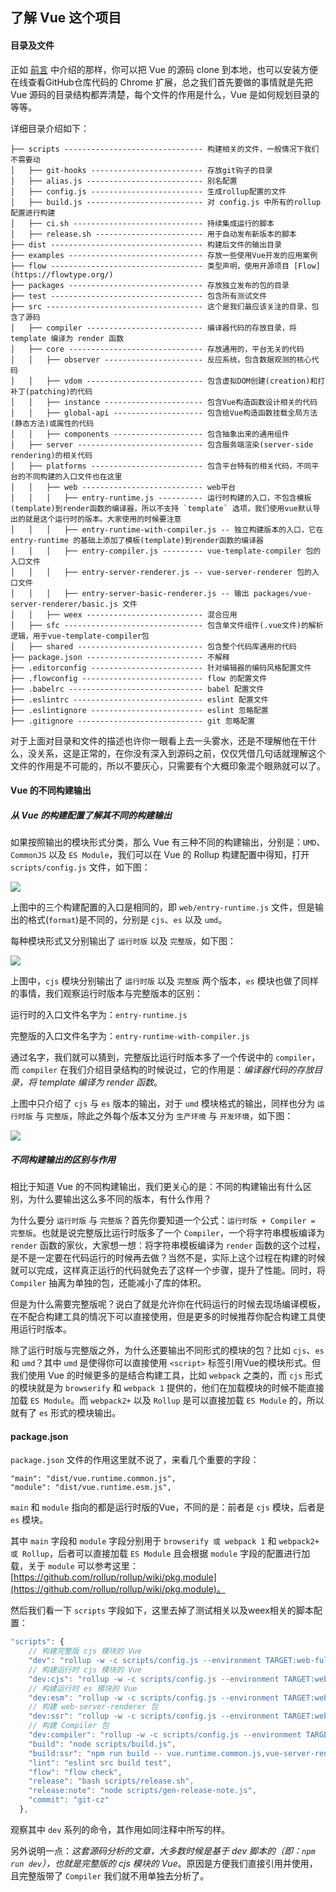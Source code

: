 ## 了解 Vue 这个项目

#### 目录及文件

正如 [前言](./前言.md) 中介绍的那样，你可以把 Vue 的源码 clone 到本地，也可以安装方便在线查看GitHub仓库代码的 Chrome 扩展，总之我们首先要做的事情就是先把 Vue 源码的目录结构都弄清楚，每个文件的作用是什么，Vue 是如何规划目录的等等。

详细目录介绍如下：

```
├── scripts ------------------------------- 构建相关的文件，一般情况下我们不需要动
│   ├── git-hooks ------------------------- 存放git钩子的目录
│   ├── alias.js -------------------------- 别名配置
│   ├── config.js ------------------------- 生成rollup配置的文件
│   ├── build.js -------------------------- 对 config.js 中所有的rollup配置进行构建
│   ├── ci.sh ----------------------------- 持续集成运行的脚本
│   ├── release.sh ------------------------ 用于自动发布新版本的脚本
├── dist ---------------------------------- 构建后文件的输出目录
├── examples ------------------------------ 存放一些使用Vue开发的应用案例
├── flow ---------------------------------- 类型声明，使用开源项目 [Flow](https://flowtype.org/)
├── packages ------------------------------ 存放独立发布的包的目录
├── test ---------------------------------- 包含所有测试文件
├── src ----------------------------------- 这个是我们最应该关注的目录，包含了源码
│   ├── compiler -------------------------- 编译器代码的存放目录，将 template 编译为 render 函数
│   ├── core ------------------------------ 存放通用的，平台无关的代码
│   │   ├── observer ---------------------- 反应系统，包含数据观测的核心代码
│   │   ├── vdom -------------------------- 包含虚拟DOM创建(creation)和打补丁(patching)的代码
│   │   ├── instance ---------------------- 包含Vue构造函数设计相关的代码
│   │   ├── global-api -------------------- 包含给Vue构造函数挂载全局方法(静态方法)或属性的代码
│   │   ├── components -------------------- 包含抽象出来的通用组件
│   ├── server ---------------------------- 包含服务端渲染(server-side rendering)的相关代码
│   ├── platforms ------------------------- 包含平台特有的相关代码，不同平台的不同构建的入口文件也在这里
│   │   ├── web --------------------------- web平台
│   │   │   ├── entry-runtime.js ---------- 运行时构建的入口，不包含模板(template)到render函数的编译器，所以不支持 `template` 选项，我们使用vue默认导出的就是这个运行时的版本。大家使用的时候要注意
│   │   │   ├── entry-runtime-with-compiler.js -- 独立构建版本的入口，它在 entry-runtime 的基础上添加了模板(template)到render函数的编译器
│   │   │   ├── entry-compiler.js --------- vue-template-compiler 包的入口文件
│   │   │   ├── entry-server-renderer.js -- vue-server-renderer 包的入口文件
│   │   │   ├── entry-server-basic-renderer.js -- 输出 packages/vue-server-renderer/basic.js 文件
│   │   ├── weex -------------------------- 混合应用
│   ├── sfc ------------------------------- 包含单文件组件(.vue文件)的解析逻辑，用于vue-template-compiler包
│   ├── shared ---------------------------- 包含整个代码库通用的代码
├── package.json -------------------------- 不解释
├── .editorconfig ------------------------- 针对编辑器的编码风格配置文件
├── .flowconfig --------------------------- flow 的配置文件
├── .babelrc ------------------------------ babel 配置文件
├── .eslintrc ----------------------------- eslint 配置文件
├── .eslintignore ------------------------- eslint 忽略配置
├── .gitignore ---------------------------- git 忽略配置
```

对于上面对目录和文件的描述也许你一眼看上去一头雾水，还是不理解他在干什么，没关系，这是正常的，在你没有深入到源码之前，仅仅凭借几句话就理解这个文件的作用是不可能的，所以不要灰心，只需要有个大概印象混个眼熟就可以了。

#### Vue 的不同构建输出

##### 从 Vue 的构建配置了解其不同的构建输出

如果按照输出的模块形式分类，那么 Vue 有三种不同的构建输出，分别是：`UMD`、`CommonJS` 以及 `ES Module`，我们可以在 Vue 的 Rollup 构建配置中得知，打开 `scripts/config.js` 文件，如下图：

![](http://ovjvjtt4l.bkt.clouddn.com/2017-08-31-vue-build-config1.png)

上图中的三个构建配置的入口是相同的，即 `web/entry-runtime.js` 文件，但是输出的格式(`format`)是不同的，分别是 `cjs`、`es` 以及 `umd`。

每种模块形式又分别输出了 `运行时版` 以及 `完整版`，如下图：

![](http://ovjvjtt4l.bkt.clouddn.com/2017-08-31-130242.jpg)

上图中，`cjs` 模块分别输出了 `运行时版` 以及 `完整版` 两个版本，`es` 模块也做了同样的事情，我们观察运行时版本与完整版本的区别：

运行时的入口文件名字为：`entry-runtime.js`

完整版的入口文件名字为：`entry-runtime-with-compiler.js`

通过名字，我们就可以猜到，完整版比运行时版本多了一个传说中的 `compiler`，而 `compiler` 在我们介绍目录结构的时候说过，它的作用是：*编译器代码的存放目录，将 template 编译为 render 函数*。

上图中只介绍了 `cjs` 与 `es` 版本的输出，对于 `umd` 模块格式的输出，同样也分为 `运行时版` 与 `完整版`，除此之外每个版本又分为 `生产环境` 与 `开发环境`，如下图：

![](http://ovjvjtt4l.bkt.clouddn.com/2017-08-31-131849.jpg)

##### 不同构建输出的区别与作用

相比于知道 Vue 的不同构建输出，我们更关心的是：不同的构建输出有什么区别，为什么要输出这么多不同的版本，有什么作用？

为什么要分 `运行时版` 与 `完整版`？首先你要知道一个公式：`运行时版 + Compiler = 完整版`。也就是说完整版比运行时版多了一个 `Compiler`，一个将字符串模板编译为 `render` 函数的家伙，大家想一想：将字符串模板编译为 `render` 函数的这个过程，是不是一定要在代码运行的时候再去做？当然不是，实际上这个过程在构建的时候就可以完成，这样真正运行的代码就免去了这样一个步骤，提升了性能。同时，将 `Compiler` 抽离为单独的包，还能减小了库的体积。

但是为什么需要完整版呢？说白了就是允许你在代码运行的时候去现场编译模板，在不配合构建工具的情况下可以直接使用，但是更多的时候推荐你配合构建工具使用运行时版本。

除了运行时版与完整版之外，为什么还要输出不同形式的模块的包？比如 `cjs`、`es` 和 `umd`？其中 `umd` 是使得你可以直接使用 `<script>` 标签引用Vue的模块形式。但我们使用 Vue 的时候更多的是结合构建工具，比如 `webpack` 之类的，而 `cjs` 形式的模块就是为 `browserify` 和 `webpack 1` 提供的，他们在加载模块的时候不能直接加载 `ES Module`。而 `webpack2+` 以及 `Rollup` 是可以直接加载 `ES Module` 的，所以就有了 `es` 形式的模块输出。

#### package.json

`package.json` 文件的作用这里就不说了，来看几个重要的字段：

```sj
"main": "dist/vue.runtime.common.js",
"module": "dist/vue.runtime.esm.js",
```

`main` 和 `module` 指向的都是运行时版的Vue，不同的是：前者是 `cjs` 模块，后者是 `es` 模块。

其中 `main` 字段和 `module` 字段分别用于 `browserify 或 webpack 1` 和 `webpack2+ 或 Rollup`，后者可以直接加载 `ES Module` 且会根据 `module` 字段的配置进行加载，关于 `module` 可以参考这里：[https://github.com/rollup/rollup/wiki/pkg.module](https://github.com/rollup/rollup/wiki/pkg.module)。

然后我们看一下 `scripts` 字段如下，这里去掉了测试相关以及weex相关的脚本配置：

```js
"scripts": {
	// 构建完整版 cjs 模块的 Vue
    "dev": "rollup -w -c scripts/config.js --environment TARGET:web-full-dev",
    // 构建运行时 cjs 模块的 Vue
    "dev:cjs": "rollup -w -c scripts/config.js --environment TARGET:web-runtime-cjs",
    // 构建运行时 es 模块的 Vue
    "dev:esm": "rollup -w -c scripts/config.js --environment TARGET:web-runtime-esm",
    // 构建 web-server-renderer 包
    "dev:ssr": "rollup -w -c scripts/config.js --environment TARGET:web-server-renderer",
    // 构建 Compiler 包
    "dev:compiler": "rollup -w -c scripts/config.js --environment TARGET:web-compiler ",
    "build": "node scripts/build.js",
    "build:ssr": "npm run build -- vue.runtime.common.js,vue-server-renderer",
    "lint": "eslint src build test",
    "flow": "flow check",
    "release": "bash scripts/release.sh",
    "release:note": "node scripts/gen-release-note.js",
    "commit": "git-cz"
  },
```

观察其中 `dev` 系列的命令，其作用如同注释中所写的样。

另外说明一点：*这套源码分析的文章，大多数时候是基于 dev 脚本的（即：`npm run dev`），也就是完整版的 cjs 模块的 Vue*。原因是方便我们直接引用并使用，且完整版带了 `Compiler` 我们就不用单独去分析了。









